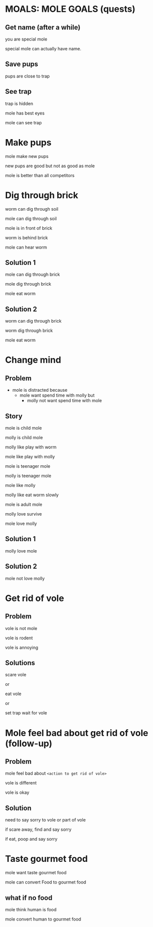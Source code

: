 # MOALS: MOLE GOALS (quests)

## Get name (after a while)

you are special mole

special mole can actually have name.


## Save pups

pups are close to trap


## See trap

trap is hidden

mole has best eyes

mole can see trap


# Make pups

mole make new pups

new pups are good but not as good as mole

mole is better than all competitors


# Dig through brick

worm can dig through soil

mole can dig through soil

mole is in front of brick

worm is behind brick

mole can hear worm

## Solution 1

mole can dig through brick

mole dig through brick

mole eat worm

## Solution 2

worm can dig through brick

worm dig through brick

mole eat worm


# Change mind

## Problem

- mole is distracted because
  - mole want spend time with molly but
    - molly not want spend time with mole

## Story

mole is child mole

molly is child mole

molly like play with worm

mole like play with molly

mole is teenager mole

molly is teenager mole

mole like molly

molly like eat worm slowly

mole is adult mole

molly love survive

mole love molly

## Solution 1

molly love mole

## Solution 2

mole not love molly


# Get rid of vole

## Problem

vole is not mole

vole is rodent

vole is annoying

## Solutions

scare vole

or

eat vole

or

set trap
wait for vole


# Mole feel bad about get rid of vole (follow-up)

## Problem

mole feel bad about `<action to get rid of vole>`

vole is different

vole is okay

## Solution

need to say sorry to vole or part of vole

if scare away, find and say sorry

if eat, poop and say sorry


# Taste gourmet food

mole want taste gourmet food

mole can convert Food to gourmet food

## what if no food

mole think human is food

mole convert human to gourmet food
